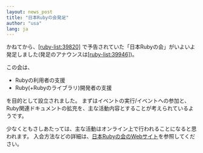 ```yaml
---
layout: news_post
title: "日本Rubyの会発足"
author: "usa"
lang: ja
---
```


かねてから、[\[ruby-list:39820\]][1]
で予告されていた「日本Rubyの会」がいよいよ発足しました(発足のアナウンスは[\[ruby-list:39946\]][2])。

この会は、

* Rubyの利用者の支援
* Ruby(+Rubyのライブラリ)開発者の支援

を目的として設立されました。
まずはイベントの実行/イベントへの参加と、Ruby関連ドキュメントの拡充を、主な活動内容とすることが考えられているようです。

少なくともさしあたっては、主な活動はオンライン上で行われることになると思われます。 入会方法などの詳細は、[日本Rubyの会のWebサイト][3]を参照してください。



[1]: https://blade.ruby-lang.org/ruby-list/39820
[2]: https://blade.ruby-lang.org/ruby-list/39946
[3]: http://wiki.fdiary.net/RubyNoKai/
